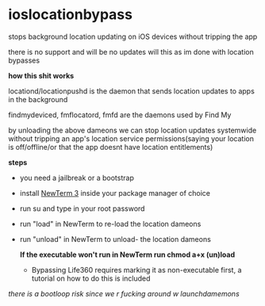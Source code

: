 # ioslocationbypass
stops background location updating on iOS devices without tripping the app

there is no support and will be no updates will this as im done with location bypasses

**how this shit works**

locationd/locationpushd is the daemon that sends location updates to apps in the background

findmydeviced, fmflocatord, fmfd are the daemons used by Find My

by unloading the above dameons we can stop location updates systemwide without tripping an app's location service permissions(saying your location is off/offline/or that the app doesnt have location entitlements)

**steps**
- you need a jailbreak or a bootstrap
- install [NewTerm 3](https://chariz.com/get/newterm-beta) inside your package manager of choice
- run su and type in your root password 
- run "load" in NewTerm to re-load the location dameons
- run "unload" in NewTerm to unload- the location dameons

  **If the executable won't run in NewTerm run chmod a+x (un)load**

  * Bypassing Life360 requires marking it as non-executable first, a tutorial on how to do this is included
    
_there is a bootloop risk since we r fucking around w launchdamemons_

